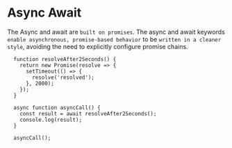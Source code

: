 # Async Await

The Async and await are `built on promises`. The async and await keywords `enable asynchronous, promise-based behavior` to be `written in a cleaner style`, avoiding the need to explicitly configure promise chains.

```
  function resolveAfter2Seconds() {
    return new Promise(resolve => {
      setTimeout(() => {
        resolve('resolved');
      }, 2000);
    });
  }

  async function asyncCall() {
    const result = await resolveAfter2Seconds();
    console.log(result);
  }

  asyncCall();
```
